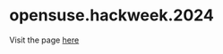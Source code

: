 # opensuse.hackweek.2024

Visit the page [here](https://michelepagot.github.io/opensuse.hackweek.2024/)
